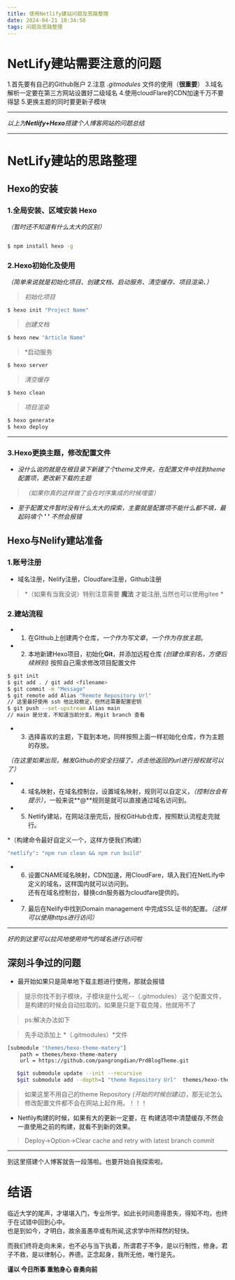 ```yaml
---
title: 使用Netlify建站问题及思路整理
date: 2024-04-21 18:34:58
tags: 问题及思路整理
---
```


# NetLify建站需要注意的问题
1.首先要有自己的Github账户
2.注意 *.gitmodules* 文件的使用（**很重要**）
3.域名解析一定要在第三方网站设置好二级域名
4.使用cloudFlare的CDN加速千万不要得瑟
5.更换主题的同时要更新子模块

---

*以上为**Netlify+Hexo**搭建个人博客网站的问题总结*

--- 

# NetLify建站的思路整理

## Hexo的安装

### 1.全局安装、区域安装 Hexo

*（暂时还不知道有什么太大的区别）*

```bash

$ npm install hexo -g

```  

### 2.Hexo初始化及使用

*（简单来说就是初始化项目、创建文档、启动服务、清空缓存、项目渲染、）*

>  *初始化项目*



``` bash
$ hexo init "Project Name" 
```

> *创建文档*

```bash
$ hexo new "Article Name"
```

> *启动服务

``` bash
$ hexo server
```

> *清空缓存*

```bash
$ hexo clean
```

>  *项目渲染*

```bash
$ hexo generate
$ hexo deploy
```
---
### 3.Hexo更换主题，修改配置文件

- *没什么说的就是在根目录下新建了个theme文件夹，在配置文件中找到theme配置项，更改新下载的主题*

> *（如果你真的这样做了会在时序集成的时候埋雷）* 

- *至于配置文件暂时没有什么太大的探索，主要就是配置项不能什么都不填，最起码填个 __' '__ 不然会报错*

## Hexo与Nelify建站准备

### 1.账号注册

- 域名注册，Nelify注册，Cloudfare注册，Github注册

> *（如果有当我没说）特别注意需要 __魔法__ 才能注册,当然也可以使用gitee *

### 2.建站流程
- 1. 在GIthub上创建两个仓库，*一个作为写文章*，*一个作为存放主题*。

- 2. 本地新建Hexo项目，初始化**Git**，并添加远程仓库 *(创建仓库别名，方便后续辨别)* 按照自己需求修改项目配置文件

```bash
$ git init 
$ git add . / git add <filename>
$ git commit -m "Message"
$ git remote add Alias "Remote Repository Url"
// 这里最好使用 ssh 他比较稳定，但然还需要配置密钥
$ git push --set-upstream Alias main
// main 是分支，不知道当前分支，用git branch 查看
```

- 3. 选择喜欢的主题，下载到本地，同样按照上面一样初始化仓库，作为主题的存放。

*（在这里如果出现，触发Github的安全扫描了，点击他返回的url进行授权就可以了）*

- 4. 域名映射，在域名控制台，设置域名映射，规则可以自定义，*（控制台会有提示）*，一般来说**@**规则是就可以直接通过域名访问到。

- 5. Netlify建站，在网站注册完后，授权GitHub仓库，按照默认流程走完就行。


*（构建命令最好自定义一个，这样方便我们构建）

```bash
"netlify": "npm run clean && npm run build"
```

- 6. 设置CNAME域名映射，CDN加速，用CloudFare，填入我们在NetLify中定义的域名，这样国内就可以访问到。<br>
还有在域名控制台，替换cdn服务器为cloudfare提供的。

- 7. 最后在Nelify中找到Domain management 中完成SSL证书的配置。*（这样可以使用https进行访问）*

---

*好的到这里可以拉风地使用帅气的域名进行访问啦*



## 深刻斗争过的问题

- 最开始如果只是简单地下载主题进行使用，那就会报错
> 提示你找不到子模块，子模块是什么呢--（.gitmodules）
> 这个配置文件，是构建的时候会自动拉取的。如果是只是下载克隆，他就用不了

>ps:解决办法如下

>先手动添加上 *（.gitmodules）*文件


```bash
[submodule "themes/hexo-theme-matery"]
	path = themes/hexo-theme-matery
	url = https://github.com/pangrongdian/PrdBlogTheme.git
```

 ```bash
    $git submodule update --init --recursive
    $git submodule add --depth=1 "theme Repository Url"  themes/hexo-theme-matery
  ```


>如果这里不用自己的theme Repository *(开始的时候创建过)*，那无论怎么修改配置文件都不会在网站上起作用。！！！

- Netfily构建的时候，如果有大的更新一定要，在 构建选项中清楚缓存,不然会一直使用之前的构建，就看不到新的效果。

> Deploy->Option->Clear cache and retry with latest branch commit

--- 
到这里搭建个人博客就告一段落啦。也要开始自我探索啦。

# 结语
临近大学的尾声，才堪堪入门，专业所学。如此长时间患得患失，得知不均，也终于在试错中回到心中。<br>
也是到如今，才明白，故余虽愚卒或有所闻,这求学中所释然的轻快。<br>

而我们终将走向未来，也不必与当下执着，所谓君子不争，是以行制性，修身。君子不救，是以律制心，养德。正念起身，我所无他，唯行是先。

**谨以 今日所事 重勉身心 奋勇向前**

   



